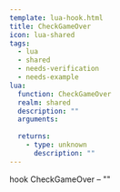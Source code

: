 ```yaml
---
template: lua-hook.html
title: CheckGameOver
icon: lua-shared
tags:
  - lua
  - shared
  - needs-verification
  - needs-example
lua:
  function: CheckGameOver
  realm: shared
  description: ""
  arguments:
  
  returns:
    - type: unknown
      description: ""
---
```


<div class="lua__search__keywords">
hook CheckGameOver &#x2013; ""
</div>
